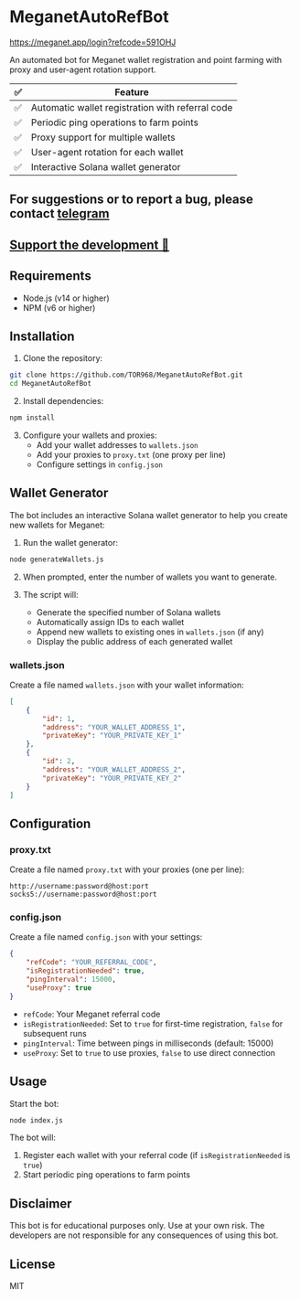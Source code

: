 # MeganetAutoRefBot

https://meganet.app/login?refcode=591OHJ

An automated bot for Meganet wallet registration and point farming with proxy and user-agent rotation support.

| ✅  | Feature                     |
| --- | --------------------------- |
| ✅  | Automatic wallet registration with referral code |
| ✅  | Periodic ping operations to farm points |
| ✅  | Proxy support for multiple wallets |
| ✅  | User-agent rotation for each wallet |
| ✅  | Interactive Solana wallet generator |

## For suggestions or to report a bug, please contact [telegram](https://t.me/tor_dev)

## [Support the development 💙](https://support-me-ruby.vercel.app/)

## Requirements

-   Node.js (v14 or higher)
-   NPM (v6 or higher)

## Installation

1. Clone the repository:

```bash
git clone https://github.com/TOR968/MeganetAutoRefBot.git
cd MeganetAutoRefBot
```

2. Install dependencies:

```bash
npm install
```

3. Configure your wallets and proxies:
    - Add your wallet addresses to `wallets.json`
    - Add your proxies to `proxy.txt` (one proxy per line)
    - Configure settings in `config.json`


## Wallet Generator

The bot includes an interactive Solana wallet generator to help you create new wallets for Meganet:

1. Run the wallet generator:

```bash
node generateWallets.js
```

2. When prompted, enter the number of wallets you want to generate.

3. The script will:
    - Generate the specified number of Solana wallets
    - Automatically assign IDs to each wallet
    - Append new wallets to existing ones in `wallets.json` (if any)
    - Display the public address of each generated wallet

### wallets.json

Create a file named `wallets.json` with your wallet information:

```json
[
    {
        "id": 1,
        "address": "YOUR_WALLET_ADDRESS_1",
        "privateKey": "YOUR_PRIVATE_KEY_1"
    },
    {
        "id": 2,
        "address": "YOUR_WALLET_ADDRESS_2",
        "privateKey": "YOUR_PRIVATE_KEY_2"
    }
]
```
## Configuration
### proxy.txt

Create a file named `proxy.txt` with your proxies (one per line):

```
http://username:password@host:port
socks5://username:password@host:port
```

### config.json

Create a file named `config.json` with your settings:

```json
{
    "refCode": "YOUR_REFERRAL_CODE",
    "isRegistrationNeeded": true,
    "pingInterval": 15000,
    "useProxy": true
}
```

-   `refCode`: Your Meganet referral code
-   `isRegistrationNeeded`: Set to `true` for first-time registration, `false` for subsequent runs
-   `pingInterval`: Time between pings in milliseconds (default: 15000)
-   `useProxy`: Set to `true` to use proxies, `false` to use direct connection

## Usage

Start the bot:

```bash
node index.js
```

The bot will:

1. Register each wallet with your referral code (if `isRegistrationNeeded` is `true`)
2. Start periodic ping operations to farm points

## Disclaimer

This bot is for educational purposes only. Use at your own risk. The developers are not responsible for any consequences of using this bot.

## License

MIT
